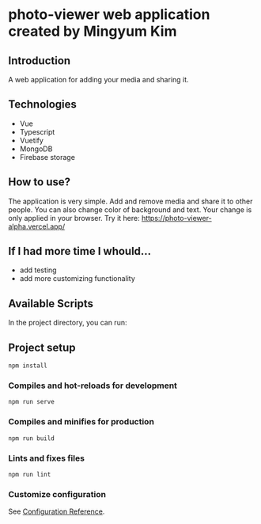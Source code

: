 # photo-viewer web application created by Mingyum Kim

## Introduction

A web application for adding your media and sharing it.

## Technologies

- Vue
- Typescript
- Vuetify
- MongoDB
- Firebase storage

## How to use?

The application is very simple. Add and remove media and share it to other people. You can also change color of background and text. Your change is only applied in your browser. Try it here: https://photo-viewer-alpha.vercel.app/


## If I had more time I whould...

- add testing
- add more customizing functionality

## Available Scripts

In the project directory, you can run:

## Project setup
```
npm install
```

### Compiles and hot-reloads for development
```
npm run serve
```

### Compiles and minifies for production
```
npm run build
```

### Lints and fixes files
```
npm run lint
```

### Customize configuration
See [Configuration Reference](https://cli.vuejs.org/config/).
